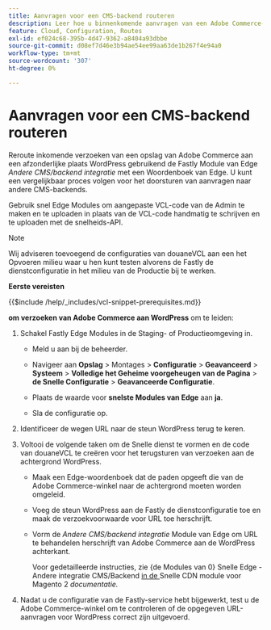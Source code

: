 ```yaml
---
title: Aanvragen voor een CMS-backend routeren
description: Leer hoe u binnenkomende aanvragen van een Adobe Commerce-winkel kunt omleiden naar een aparte WordPress-site met de module Snelst.
feature: Cloud, Configuration, Routes
exl-id: ef024c68-395b-4d47-9362-a8404a93dbbe
source-git-commit: d08ef7d46e3b94ae54ee99aa63de1b267f4e94a0
workflow-type: tm+mt
source-wordcount: '307'
ht-degree: 0%

---
```


# Aanvragen voor een CMS-backend routeren

Reroute inkomende verzoeken van een opslag van Adobe Commerce aan een afzonderlijke plaats WordPress gebruikend de Fastly Module van Edge _Andere CMS/backend integratie_ met een Woordenboek van Edge. U kunt een vergelijkbaar proces volgen voor het doorsturen van aanvragen naar andere CMS-backends.

Gebruik snel Edge Modules om aangepaste VCL-code van de Admin te maken en te uploaden in plaats van de VCL-code handmatig te schrijven en te uploaden met de snelheids-API.

>[!NOTE]
>
>Wij adviseren toevoegend de configuraties van douaneVCL aan een het Opvoeren milieu waar u hen kunt testen alvorens de Fastly de dienstconfiguratie in het milieu van de Productie bij te werken.

**Eerste vereisten**

{{$include /help/_includes/vcl-snippet-prerequisites.md}}

**om verzoeken van Adobe Commerce aan WordPress** om te leiden:

1. Schakel Fastly Edge Modules in de Staging- of Productieomgeving in.

   - Meld u aan bij de beheerder.

   - Navigeer aan **Opslag** > Montages > **Configuratie** > **Geavanceerd** > **Systeem** > **Volledige het Geheime voorgeheugen van de Pagina** > **de Snelle Configuratie** > **Geavanceerde Configuratie**.

   - Plaats de waarde voor **snelste Modules van Edge** aan **ja**.

   - Sla de configuratie op.

1. Identificeer de wegen URL naar de steun WordPress terug te keren.

1. Voltooi de volgende taken om de Snelle dienst te vormen en de code van douaneVCL te creëren voor het terugsturen van verzoeken aan de achtergrond WordPress.

   - Maak een Edge-woordenboek dat de paden opgeeft die van de Adobe Commerce-winkel naar de achtergrond moeten worden omgeleid.

   - Voeg de steun WordPress aan de Fastly de dienstconfiguratie toe en maak de verzoekvoorwaarde voor URL toe herschrijft.

   - Vorm de _Andere CMS/backend integratie_ Module van Edge om URL te behandelen herschrijft van Adobe Commerce aan de WordPress achterkant.

     Voor gedetailleerde instructies, zie {de Modules van 0} Snelle Edge - Andere integratie CMS/Backend [ in de ](https://github.com/fastly/fastly-magento2/blob/master/Documentation/Guides/Edge-Modules/EDGE-MODULE-OTHER-CMS-INTEGRATION.md) Snelle CDN module voor Magento 2 _documentatie._

1. Nadat u de configuratie van de Fastly-service hebt bijgewerkt, test u de Adobe Commerce-winkel om te controleren of de opgegeven URL-aanvragen voor WordPress correct zijn uitgevoerd.

<!-- Last updated from includes: 2025-01-27 17:16:28 -->
